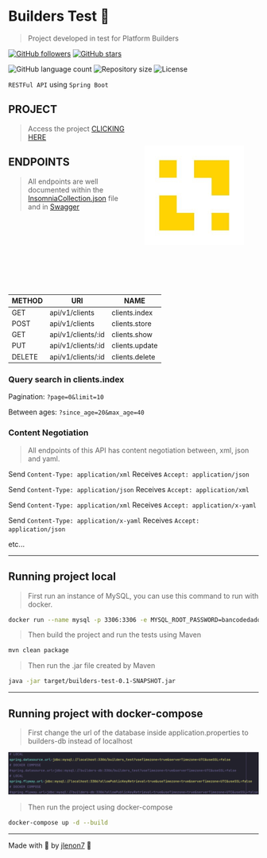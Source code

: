 # Builders Test 🧪

> Project developed in test for Platform Builders

[![GitHub followers](https://img.shields.io/github/followers/jlenon7.svg?style=social&label=Follow&maxAge=2592000)](https://github.com/jlenon7?tab=followers)
[![GitHub stars](https://img.shields.io/github/stars/jlenon7/builders-test.svg?style=social&label=Star&maxAge=2592000)](https://github.com/jlenon7/builders-test/stargazers/)

<p>
  <img alt="GitHub language count" src="https://img.shields.io/github/languages/count/jlenon7/builders-test?style=for-the-badge&logo=appveyor">

  <img alt="Repository size" src="https://img.shields.io/github/repo-size/jlenon7/builders-test?style=for-the-badge&logo=appveyor">

  <img alt="License" src="https://img.shields.io/badge/license-MIT-brightgreen?style=for-the-badge&logo=appveyor">
</p>

`RESTFul API` using `Spring Boot`

<img src=".github/images/builders.png" width="200px" align="right" hspace="30px" vspace="100px">

## PROJECT

> Access the project [CLICKING HERE](http://joao.devopstests.com/api)

## ENDPOINTS

> All endpoints are well documented within the [InsomniaCollection.json](https://github.com/jlenon7/builders-test/blob/master/.github/InsomniaCollection.json) file
> and in [Swagger](http://joao.devopstests.com/swagger-ui.html)

| METHOD    | URI                    | NAME               |
| --------- | ---------------------  | -----------------  |
| GET       | api/v1/clients         | clients.index      |
| POST      | api/v1/clients         | clients.store      |
| GET       | api/v1/clients/:id     | clients.show       |
| PUT       | api/v1/clients/:id     | clients.update     |
| DELETE    | api/v1/clients/:id     | clients.delete     |

### Query search in clients.index

Pagination: `?page=0&limit=10`

Between ages: `?since_age=20&max_age=40`

### Content Negotiation

> All endpoints of this API has content negotiation between, xml, json and yaml.

Send `Content-Type: application/xml` Receives `Accept: application/json`

Send `Content-Type: application/json` Receives `Accept: application/xml`

Send `Content-Type: application/xml` Receives `Accept: application/x-yaml`

Send `Content-Type: application/x-yaml` Receives `Accept: application/json`

etc...

---

## Running project local

> First run an instance of MySQL, you can use this command to run with docker.

```bash
docker run --name mysql -p 3306:3306 -e MYSQL_ROOT_PASSWORD=bancodedados -e MYSQL_PASSWORD=bancodedados -e MYSQL_DATABASE=mysql -d mysql
```

> Then build the project and run the tests using Maven

```bash
mvn clean package
```

> Then run the .jar file created by Maven

```bash
java -jar target/builders-test-0.1-SNAPSHOT.jar
```

---

## Running project with docker-compose

> First change the url of the database inside application.properties to builders-db instead of localhost

<p align="center">
    <img src=".github/images/app-properties.png" width="600px">
</p>

> Then run the project using docker-compose

```bash
docker-compose up -d --build
```

---

Made with 🖤 by [jlenon7](https://github.com/jlenon7) :wave:
